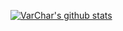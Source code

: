 [![VarChar's github stats](https://github-readme-stats.vercel.app/api?username=VarChar42&count_private=true&show_icons=true)](https://github.com/anuraghazra/github-readme-stats)
